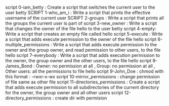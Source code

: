 script 0-iam_betty : Create a script that switches the current user to the user betty
SCRIPT 1-who_am_i : Write a script that prints the effective username of the current user
SCRIPT 2-groups : Write a script that prints all the groups the current user is part of
script 3-new_owner : Write a script that changes the owner of the file hello to the user betty
script 4-empty: Write a script that creates an empty file called hello
script 5-execute : Write a script that adds execute permission to the owner of the file hello
script 6-multiple_permissions : Write a script that adds execute permission to the owner and the group owner, and read permission to other users, to the file hello
script 7-everybody : Write a script that adds execution permission to the owner, the group owner and the other users, to the file hello
script 8-James_Bond : Owner: no permission at all  , Group: no permission at all , Other users: all the permissions  to file hello
script 9-John_Doe :  chmod with this format : -rwxr-x-wx
script 10-mirror_permissions : change permission of file same as other file
script 11-directories_permissions  : Create a script that adds execute permission to all subdirectories of the current directory for the owner, the group owner and all other users
script 12-directory_permissions :  create dir with permision


